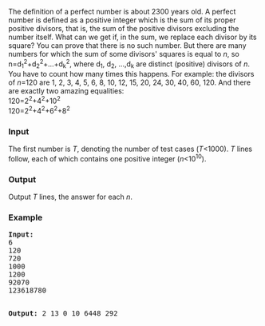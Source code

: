 <p>The definition of a perfect number is about 2300 years old. A perfect number is defined as a positive integer which is the sum of its proper positive divisors, that is, the sum of the positive divisors excluding the number itself. What can we get if,  in the sum,  we replace each divisor by its square? You can prove that there is no such number. But there are many numbers for which the sum of some divisors' squares is equal to <em>n</em>, so n=d<sub>1</sub><sup>2</sup>+d<sub>2</sub><sup>2</sup>+...+d<sub>k</sub><sup>2</sup>, where d<sub>1</sub>, d<sub>2</sub>, ...,d<sub>k</sub> are distinct (positive) divisors of <em>n</em>. You have to count how many times this happens. For example: the divisors of <em>n</em>=120 are 1, 2, 3, 4, 5, 6, 8, 10, 12, 15, 20, 24, 30, 40, 60, 120. And there are exactly two amazing equalities: <br> 120=2<sup>2</sup>+4<sup>2</sup>+10<sup>2</sup> <br> 120=2<sup>2</sup>+4<sup>2</sup>+6<sup>2</sup>+8<sup>2</sup></p>
<h3>Input</h3>
<p>The first number is <em>T</em>, denoting the number of test cases (<em>T</em>&lt;1000). <em>T</em> lines follow, each of which contains one positive integer (<em>n</em>&lt;10<sup>10</sup>).</p>
<h3>Output</h3>
<p>Output <em>T</em> lines, the answer for each <em>n</em>.</p>
<h3>Example</h3>
<pre><strong>Input:</strong>
6
120
720
1000
1200
92070
123618780

<strong>Output:</strong>
2
13
0
10
6448
292
</pre>